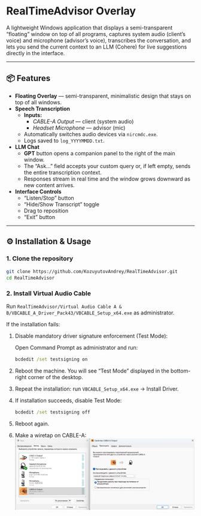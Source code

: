 # RealTimeAdvisor Overlay

A lightweight Windows application that displays a semi-transparent “floating” window on top of all programs, captures system audio (client’s voice) and microphone (advisor’s voice), transcribes the conversation, and lets you send the current context to an LLM (Cohere) for live suggestions directly in the interface.

---

## 📦 Features

- **Floating Overlay** — semi-transparent, minimalistic design that stays on top of all windows.  
- **Speech Transcription**  
  - **Inputs:**  
    - _CABLE-A Output_ — client (system audio)  
    - _Headset Microphone_ — advisor (mic)  
  - Automatically switches audio devices via `nircmdc.exe`.  
  - Logs saved to `log_YYYYMMDD.txt`.  
- **LLM Chat**  
  - **GPT** button opens a companion panel to the right of the main window.  
  - The “Ask…” field accepts your custom query or, if left empty, sends the entire transcription context.  
  - Responses stream in real time and the window grows downward as new content arrives.  
- **Interface Controls**  
  - “Listen/Stop” button  
  - “Hide/Show Transcript” toggle  
  - Drag to reposition  
  - “Exit” button

---

## ⚙️ Installation & Usage

### 1. Clone the repository
```bash
git clone https://github.com/KozuyutovAndrey/RealTimeAdvisor.git
cd RealTimeAdvisor
```
   
### 2. Install Virtual Audio Cable
Run `RealTimeAdvisor/Virtual Audio Cable A & B/VBCABLE_A_Driver_Pack43/VBCABLE_Setup_x64.exe` as administrator.

If the installation fails:

1. Disable mandatory driver signature enforcement (Test Mode):

   Open Command Prompt as administrator and run:
   ```cmd
   bcdedit /set testsigning on
   ```
2. Reboot the machine. You will see “Test Mode” displayed in the bottom-right corner of the desktop.  
3. Repeat the installation: run `VBCABLE_Setup_x64.exe` → Install Driver.  
4. If installation succeeds, disable Test Mode:
   ```cmd
   bcdedit /set testsigning off
   ```
5. Reboot again.

3. Make a wiretap on CABLE-A:
![alt text](images\image.png)

